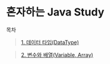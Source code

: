 혼자하는 Java Study
===
목차
> [1. 데이터 타입(DataType)](https://github.com/chae-lyn/java-study-lyn/tree/study/1.DataType)

> [2. 변수와 배열(Variable, Array)](https://github.com/chae-lyn/java-study-lyn/tree/study/2.Variable)